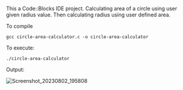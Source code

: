 This a Code::Blocks IDE project. Calculating area of a circle using user given radius value. Then calculating radius using user defined area.

To compile
```
gcc circle-area-calculator.c -o circle-area-calculator
```
To execute:
```
./circle-area-calculator
```
Output:

![Screenshot_20230802_195808](https://github.com/anilv8/c-projects/assets/81171588/266fb82f-cf25-4799-a7cc-1230061031d6)
